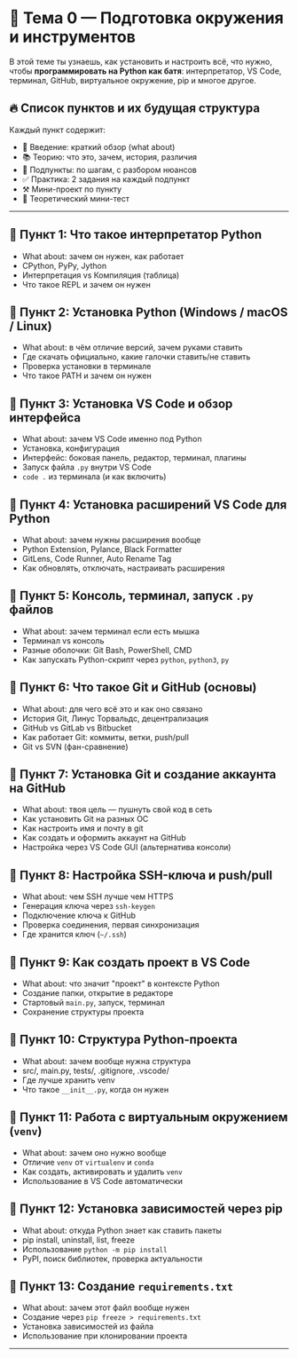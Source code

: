 # 🧱 Тема 0 — Подготовка окружения и инструментов

В этой теме ты узнаешь, как установить и настроить всё, что нужно, чтобы **программировать на Python как батя**: интерпретатор, VS Code, терминал, GitHub, виртуальное окружение, pip и многое другое.

## 🔥 Список пунктов и их будущая структура

Каждый пункт содержит:

- 👀 Введение: краткий обзор (what about)
- 📚 Теорию: что это, зачем, история, различия
- 🧪 Подпункты: по шагам, с разбором нюансов
- ✅ Практика: 2 задания на каждый подпункт
- ⚒️ Мини-проект по пункту
- 📘 Теоретический мини-тест

---

## 📌 Пункт 1: Что такое интерпретатор Python

- What about: зачем он нужен, как работает
- CPython, PyPy, Jython
- Интерпретация vs Компиляция (таблица)
- Что такое REPL и зачем он нужен

## 📌 Пункт 2: Установка Python (Windows / macOS / Linux)

- What about: в чём отличие версий, зачем руками ставить
- Где скачать официально, какие галочки ставить/не ставить
- Проверка установки в терминале
- Что такое PATH и зачем он нужен

## 📌 Пункт 3: Установка VS Code и обзор интерфейса

- What about: зачем VS Code именно под Python
- Установка, конфигурация
- Интерфейс: боковая панель, редактор, терминал, плагины
- Запуск файла `.py` внутри VS Code
- `code .` из терминала (и как включить)

## 📌 Пункт 4: Установка расширений VS Code для Python

- What about: зачем нужны расширения вообще
- Python Extension, Pylance, Black Formatter
- GitLens, Code Runner, Auto Rename Tag
- Как обновлять, отключать, настраивать расширения

## 📌 Пункт 5: Консоль, терминал, запуск `.py` файлов

- What about: зачем терминал если есть мышка
- Терминал vs консоль
- Разные оболочки: Git Bash, PowerShell, CMD
- Как запускать Python-скрипт через `python`, `python3`, `py`

## 📌 Пункт 6: Что такое Git и GitHub (основы)

- What about: для чего всё это и как оно связано
- История Git, Линус Торвальдс, децентрализация
- GitHub vs GitLab vs Bitbucket
- Как работает Git: коммиты, ветки, push/pull
- Git vs SVN (фан-сравнение)

## 📌 Пункт 7: Установка Git и создание аккаунта на GitHub

- What about: твоя цель — пушнуть свой код в сеть
- Как установить Git на разных ОС
- Как настроить имя и почту в git
- Как создать и оформить аккаунт на GitHub
- Настройка через VS Code GUI (альтернатива консоли)

## 📌 Пункт 8: Настройка SSH-ключа и push/pull

- What about: чем SSH лучше чем HTTPS
- Генерация ключа через `ssh-keygen`
- Подключение ключа к GitHub
- Проверка соединения, первая синхронизация
- Где хранится ключ (`~/.ssh`)

## 📌 Пункт 9: Как создать проект в VS Code

- What about: что значит "проект" в контексте Python
- Создание папки, открытие в редакторе
- Стартовый `main.py`, запуск, терминал
- Сохранение структуры проекта

## 📌 Пункт 10: Структура Python-проекта

- What about: зачем вообще нужна структура
- src/, main.py, tests/, .gitignore, .vscode/
- Где лучше хранить venv
- Что такое `__init__.py`, когда он нужен

## 📌 Пункт 11: Работа с виртуальным окружением (`venv`)

- What about: зачем оно нужно вообще
- Отличие `venv` от `virtualenv` и `conda`
- Как создать, активировать и удалить `venv`
- Использование в VS Code автоматически

## 📌 Пункт 12: Установка зависимостей через pip

- What about: откуда Python знает как ставить пакеты
- pip install, uninstall, list, freeze
- Использование `python -m pip install`
- PyPI, поиск библиотек, проверка актуальности

## 📌 Пункт 13: Создание `requirements.txt`

- What about: зачем этот файл вообще нужен
- Создание через `pip freeze > requirements.txt`
- Установка зависимостей из файла
- Использование при клонировании проекта

---
